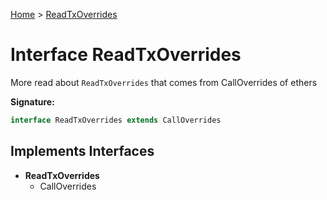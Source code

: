 [Home](../index.md) &gt; [ReadTxOverrides](./readtxoverrides.md)

# Interface ReadTxOverrides

More read about `ReadTxOverrides` that comes from CallOverrides of ethers

<b>Signature:</b>

```typescript
interface ReadTxOverrides extends CallOverrides 
```

## Implements Interfaces

- <b>ReadTxOverrides</b>
    - CallOverrides

